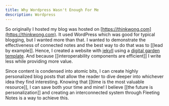 ```yaml
---
title: Why Wordpress Wasn't Enough For Me
description: Wordpress 
---
```

So originally I hosted my blog was hosted on [https://thinkwong.com](https://thinkwong.com). It used WordPress which was good for typical blogging, but I wanted more than that. I wanted to demonstrate the effectiveness of connected notes and the best way to do that was to [[lead by example]].  Hence, I created a website with [jekyll](https://jekyllrb.com/) using a [digital garden template](https://github.com/Jekyll-Garden/jekyll-garden.github.io). And because [[interoperability components are efficient]] I write less while providing more value.

Since content is condensed into atomic bits, I can create highly personalized blog posts that allow the reader to dive deeper into whichever idea they find interesting. Knowing that [[time is the most valuable resource]], I can save both your time and mine! I believe [[the future is personalization]] and creating an interconnected system through Fleeting Notes is a way to achieve this. 
